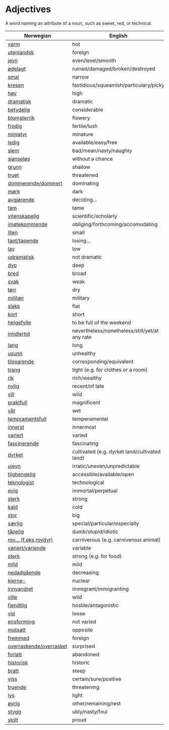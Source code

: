 # Adjectives

A word naming an attribute of a noun, such as sweet, red, or technical.

| Norwegian | English |
| --- | --- |
| [varm](https://www.ordnett.no/search?language=no&phrase=varm) | hot |
| [utenlandsk](https://www.ordnett.no/search?language=no&phrase=utenlandsk) | foreign |
| [jevn](https://www.ordnett.no/search?language=no&phrase=jevn) | even/level/smooth |
| [ødelagt](https://www.ordnett.no/search?language=no&phrase=ødelagt) | ruined/damaged/broken/destroyed |
| [smal](https://www.ordnett.no/search?language=no&phrase=smal) | narrow |
| [kresen](https://www.ordnett.no/search?language=no&phrase=kresen) | fastidious/squeamish/particulary/picky |
| [høy](https://www.ordnett.no/search?language=no&phrase=høy) | high |
| [dramatisk](https://www.ordnett.no/search?language=no&phrase=dramatisk) | dramatic |
| [betydelig](https://www.ordnett.no/search?language=no&phrase=betydelig) | considerable |
| [blomsterrik](https://www.ordnett.no/search?language=no&phrase=blomsterrik) | flowery |
| [frodig](https://www.ordnett.no/search?language=no&phrase=frodig) | fertile/lush |
| [miniatyr](https://www.ordnett.no/search?language=no&phrase=miniatyr) | minature |
| [ledig](https://www.ordnett.no/search?language=no&phrase=ledig) | available/easy/free |
| [slem](https://www.ordnett.no/search?language=no&phrase=slem) | bad/mean/nasty/naughty |
| [sjanseløs](https://www.ordnett.no/search?language=no&phrase=sjanseløs) | without a chance |
| [grunn](https://www.ordnett.no/search?language=no&phrase=grunn) | shallow |
| [truet](https://www.ordnett.no/search?language=no&phrase=truet) | threatened |
| [dominerende/dominert](https://www.ordnett.no/search?language=no&phrase=dominerende/dominert) | dominating |
| [mørk](https://www.ordnett.no/search?language=no&phrase=mørk) | dark |
| [avgjørende](https://www.ordnett.no/search?language=no&phrase=avgjørende) | deciding... |
| [tam](https://www.ordnett.no/search?language=no&phrase=tam) | tame |
| [vitenskapelig](https://www.ordnett.no/search?language=no&phrase=vitenskapelig) | scientific/scholarly |
| [imøtekommende](https://www.ordnett.no/search?language=no&phrase=imøtekommende) | obliging/forthcoming/accomodating |
| [liten](https://www.ordnett.no/search?language=no&phrase=liten) | small |
| [tapt/tapende](https://www.ordnett.no/search?language=no&phrase=tapt/tapende) | losing... |
| [lav](https://www.ordnett.no/search?language=no&phrase=lav) | low |
| [udramatisk](https://www.ordnett.no/search?language=no&phrase=udramatisk) | not dramatic |
| [dyp](https://www.ordnett.no/search?language=no&phrase=dyp) | deep |
| [bred](https://www.ordnett.no/search?language=no&phrase=bred) | broad |
| [svak](https://www.ordnett.no/search?language=no&phrase=svak) | weak |
| [tørr](https://www.ordnett.no/search?language=no&phrase=tørr) | dry |
| [militær](https://www.ordnett.no/search?language=no&phrase=militær) | military |
| [slakk](https://www.ordnett.no/search?language=no&phrase=slakk) | flat |
| [kort](https://www.ordnett.no/search?language=no&phrase=kort) | short |
| [helgefylle](https://www.ordnett.no/search?language=no&phrase=helgefylle) | to be full of the weekend |
| [imidlertid](https://www.ordnett.no/search?language=no&phrase=imidlertid) | nevertheless/nonetheless/still/yet/at any rate |
| [lang](https://www.ordnett.no/search?language=no&phrase=lang) | long |
| [usunn](https://www.ordnett.no/search?language=no&phrase=usunn) | unhealthy |
| [tilsvarende](https://www.ordnett.no/search?language=no&phrase=tilsvarende) | corresponding/equivalent |
| [trang](https://www.ordnett.no/search?language=no&phrase=trang) | tight (e.g. for clothes or a room) |
| [rik](https://www.ordnett.no/search?language=no&phrase=rik) | rich/wealthy |
| [nylig](https://www.ordnett.no/search?language=no&phrase=nylig) | recent/of late |
| [vill](https://www.ordnett.no/search?language=no&phrase=vill) | wild |
| [praktfull](https://www.ordnett.no/search?language=no&phrase=praktfull) | magnificent |
| [våt](https://www.ordnett.no/search?language=no&phrase=våt) | wet |
| [tempramentsfull](https://www.ordnett.no/search?language=no&phrase=tempramentsfull) | temperamental |
| [innerst](https://www.ordnett.no/search?language=no&phrase=innerst) | innermost |
| [variert](https://www.ordnett.no/search?language=no&phrase=variert) | varied |
| [fascinerende](https://www.ordnett.no/search?language=no&phrase=fascinerende) | fascinating |
| [dyrket](https://www.ordnett.no/search?language=no&phrase=dyrket) | cultivated (e.g. dyrket land/cultivated land) |
| [ujevn](https://www.ordnett.no/search?language=no&phrase=ujevn) | irratic/uneven/unpredictable |
| [tilghengelig](https://www.ordnett.no/search?language=no&phrase=tilghengelig) | accessible/available/open |
| [teknologist](https://www.ordnett.no/search?language=no&phrase=teknologist) | technological |
| [evig](https://www.ordnett.no/search?language=no&phrase=evig) | immortal/perpetual |
| [sterk](https://www.ordnett.no/search?language=no&phrase=sterk) | strong |
| [kald](https://www.ordnett.no/search?language=no&phrase=kald) | cold |
| [stor](https://www.ordnett.no/search?language=no&phrase=stor) | big |
| [særlig](https://www.ordnett.no/search?language=no&phrase=særlig) | special/particular/especially |
| [tåpelig](https://www.ordnett.no/search?language=no&phrase=tåpelig) | dumb/stupid/idiotic |
| [rov... (f.eks rovdyr)](https://www.ordnett.no/search?language=no&phrase=rov...%20(f.eks%20rovdyr)) | carniverous (e.g. carniverous animal) |
| [variert/variende](https://www.ordnett.no/search?language=no&phrase=variert/variende) | variable |
| [sterk](https://www.ordnett.no/search?language=no&phrase=sterk) | strong (e.g. for food) |
| [mild](https://www.ordnett.no/search?language=no&phrase=mild) | mild |
| [nedadgående](https://www.ordnett.no/search?language=no&phrase=nedadgående) | decreasing |
| [kjerne-](https://www.ordnett.no/search?language=no&phrase=kjerne-) | nuclear |
| [innvandret](https://www.ordnett.no/search?language=no&phrase=innvandret) | immigrant/immigranting |
| [ville](https://www.ordnett.no/search?language=no&phrase=ville) | wild |
| [fiendtlig](https://www.ordnett.no/search?language=no&phrase=fiendtlig) | hostile/antagonistic |
| [vid](https://www.ordnett.no/search?language=no&phrase=vid) | loose |
| [ensforming](https://www.ordnett.no/search?language=no&phrase=ensforming) | not varied |
| [motsatt](https://www.ordnett.no/search?language=no&phrase=motsatt) | opposite |
| [fremmed](https://www.ordnett.no/search?language=no&phrase=fremmed) | foreign |
| [overraskende/overrasket](https://www.ordnett.no/search?language=no&phrase=overraskende/overrasket) | surprised |
| [forlatt](https://www.ordnett.no/search?language=no&phrase=forlatt) | abandoned |
| [historisk](https://www.ordnett.no/search?language=no&phrase=historisk) | historic |
| [bratt](https://www.ordnett.no/search?language=no&phrase=bratt) | steep |
| [viss](https://www.ordnett.no/search?language=no&phrase=viss) | certain/sure/positive |
| [truende](https://www.ordnett.no/search?language=no&phrase=truende) | threatening |
| [lys](https://www.ordnett.no/search?language=no&phrase=lys) | light |
| [øvrig](https://www.ordnett.no/search?language=no&phrase=øvrig) | other/remaining/rest |
| [stygg](https://www.ordnett.no/search?language=no&phrase=stygg) | ubly/nasty/foul |
| [stolt](https://www.ordnett.no/search?language=no&phrase=stolt) | proud |

